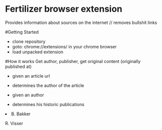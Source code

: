 # Fertilizer browser extension
Provides information about sources on the internet // removes bullshit links

#Getting Started
- clone repository
- goto: chrome://extensions/ in your chrome browser
- load unpacked extension

#How it works
Get author, publisher, get original content (originally published at)

- given an article url
- determines the author of the article

- given an author
- determines his historic publications

<meta name="shareaholic:article_author_name" content="Ans Vink">
<li itemprop="author">B. Bakker</li>

<span rel="sioc:has_creator"><span class="username" xml:lang="" about="/users/r-visser" typeof="sioc:UserAccount" property="foaf:name" datatype="">R. Visser</span></span>
